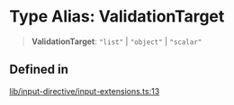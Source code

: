 # Type Alias: ValidationTarget

> **ValidationTarget**: `"list"` \| `"object"` \| `"scalar"`

## Defined in

[lib/input-directive/input-extensions.ts:13](https://github.com/andreisergiu98/baeta/blob/4c16a2c8fa14b6d48e42b6a2c2893542bd64b987/packages/core/lib/input-directive/input-extensions.ts#L13)
